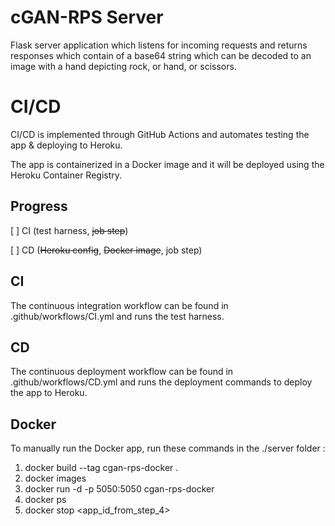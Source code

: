 # cGAN-RPS Server
Flask server application which listens for incoming requests and returns responses which contain of a base64 string which can be decoded to an image with a hand depicting rock, or hand, or scissors.

# CI/CD
CI/CD is implemented through GitHub Actions and automates testing the app & deploying to Heroku.

The app is containerized in a Docker image and it will be deployed using the Heroku Container Registry.

## Progress
[ ] CI (test harness, ~~job step~~) 

[ ] CD (~~Heroku config~~, ~~Docker image~~, job step) 

## CI
The continuous integration workflow can be found in .github/workflows/CI.yml and runs the test harness.

## CD
The continuous deployment workflow can be found in .github/workflows/CD.yml and runs the deployment commands to deploy the app to Heroku.

## Docker
To manually run the Docker app, run these commands in the ./server folder :

1. docker build --tag cgan-rps-docker .
2. docker images 
3. docker run -d -p 5050:5050 cgan-rps-docker
4. docker ps
5. docker stop <app_id_from_step_4>
